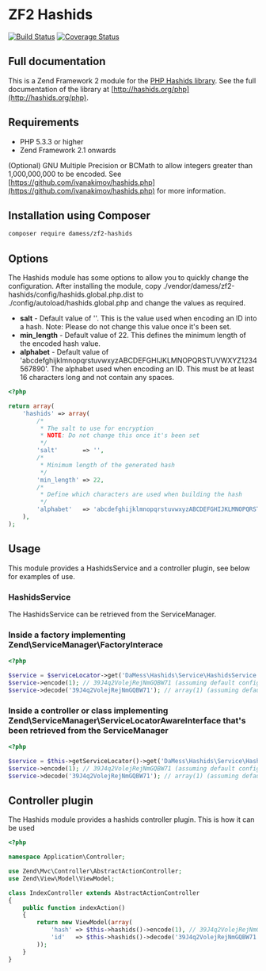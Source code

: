 # ZF2 Hashids

[![Build Status](https://travis-ci.org/dannym87/zf2-hashids.svg?branch=master)](https://travis-ci.org/dannym87/zf2-hashids)
[![Coverage Status](https://coveralls.io/repos/dannym87/zf2-hashids/badge.svg?branch=master&service=github)](https://coveralls.io/github/dannym87/zf2-hashids?branch=master)

## Full documentation

This is a Zend Framework 2 module for the [PHP Hashids library](https://github.com/ivanakimov/hashids.php). See the full documentation of the library at [http://hashids.org/php](http://hashids.org/php).

## Requirements

- PHP 5.3.3 or higher
- Zend Framework 2.1 onwards

(Optional) GNU Multiple Precision or BCMath to allow integers greater than 1,000,000,000 to be encoded. See [https://github.com/ivanakimov/hashids.php](https://github.com/ivanakimov/hashids.php) for more information.

## Installation using Composer

```sh
composer require damess/zf2-hashids
```

## Options

The Hashids module has some options to allow you to quickly change the configuration. After installing the module, copy ./vendor/damess/zf2-hashids/config/hashids.global.php.dist to ./config/autoload/hashids.global.php and change the values as required.

- **salt** - Default value of ''. This is the value used when encoding an ID into a hash. Note: Please do not change this value once it's been set.
- **min_length** - Default value of 22. This defines the minimum length of the encoded hash value.
- **alphabet** - Default value of 'abcdefghijklmnopqrstuvwxyzABCDEFGHIJKLMNOPQRSTUVWXYZ1234567890'. The alphabet used when encoding an ID. This must be at least 16 characters long and not contain any spaces.

```php
<?php

return array(
    'hashids' => array(
        /*
         * The salt to use for encryption
         * NOTE: Do not change this once it's been set
         */
        'salt'       => '',
        /*
         * Minimum length of the generated hash
         */
        'min_length' => 22,
        /*
         * Define which characters are used when building the hash
         */
        'alphabet'   => 'abcdefghijklmnopqrstuvwxyzABCDEFGHIJKLMNOPQRSTUVWXYZ1234567890',
    ),
);
```

## Usage

This module provides a HashidsService and a controller plugin, see below for examples of use.

### HashidsService

The HashidsService can be retrieved from the ServiceManager.

### Inside a factory implementing Zend\ServiceManager\FactoryInterace

```php
<?php

$service = $serviceLocator->get('DaMess\Hashids\Service\HashidsService');
$service->encode(1); // 39J4q2VolejRejNmGQBW71 (assuming default config values)
$service->decode('39J4q2VolejRejNmGQBW71'); // array(1) (assuming default config values)
```

### Inside a controller or class implementing Zend\ServiceManager\ServiceLocatorAwareInterface that's been retrieved from the ServiceManager

```php
<?php

$service = $this->getServiceLocator()->get('DaMess\Hashids\Service\HashidsService');
$service->encode(1); // 39J4q2VolejRejNmGQBW71 (assuming default config values)
$service->decode('39J4q2VolejRejNmGQBW71'); // array(1) (assuming default config values)
```

## Controller plugin

The Hashids module provides a hashids controller plugin. This is how it can be used

```php
<?php

namespace Application\Controller;

use Zend\Mvc\Controller\AbstractActionController;
use Zend\View\Model\ViewModel;

class IndexController extends AbstractActionController
{
    public function indexAction()
    {
        return new ViewModel(array(
            'hash' => $this->hashids()->encode(1), // 39J4q2VolejRejNmGQBW71
            'id'   => $this->hashids()->decode('39J4q2VolejRejNmGQBW71'), // array(1)
        ));
    }
}
```